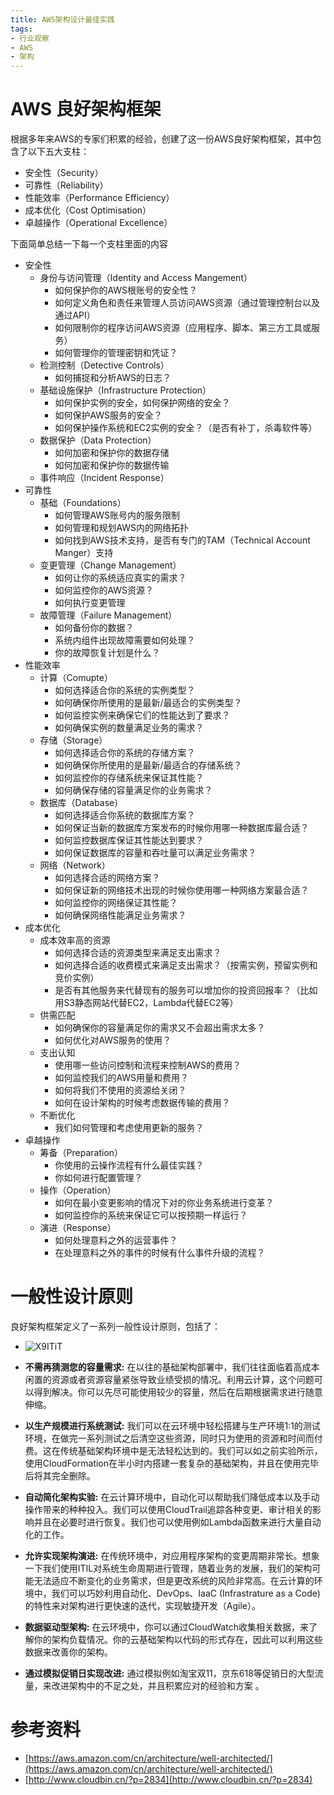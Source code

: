 ```yaml
---
title: AWS架构设计最佳实践
tags:
- 行业观察
- AWS
- 架构
---
```


# AWS 良好架构框架

根据多年来AWS的专家们积累的经验，创建了这一份AWS良好架构框架，其中包含了以下五大支柱：

- 安全性（Security）
- 可靠性（Reliability）
- 性能效率（Performance Efficiency）
- 成本优化（Cost Optimisation）
- 卓越操作（Operational Excellence）

下面简单总结一下每一个支柱里面的内容

- 安全性
  - 身份与访问管理（Identity and Access Mangement）
    - 如何保护你的AWS根账号的安全性？
    - 如何定义角色和责任来管理人员访问AWS资源（通过管理控制台以及通过API）
    - 如何限制你的程序访问AWS资源（应用程序、脚本、第三方工具或服务）
    - 如何管理你的管理密钥和凭证？
  - 检测控制（Detective Controls）
    - 如何捕捉和分析AWS的日志？
  - 基础设施保护（Infrastructure Protection）
    - 如何保护实例的安全，如何保护网络的安全？
    - 如何保护AWS服务的安全？
    - 如何保护操作系统和EC2实例的安全？（是否有补丁，杀毒软件等）
  - 数据保护（Data Protection）
    - 如何加密和保护你的数据存储
    - 如何加密和保护你的数据传输
  - 事件响应（Incident Response）
- 可靠性
  - 基础（Foundations）
    - 如何管理AWS账号内的服务限制
    - 如何管理和规划AWS内的网络拓扑
    - 如何找到AWS技术支持，是否有专门的TAM（Technical Account Manger）支持
  - 变更管理（Change Management）
    - 如何让你的系统适应真实的需求？
    - 如何监控你的AWS资源？
    - 如何执行变更管理
  - 故障管理（Failure Management）
    - 如何备份你的数据？
    - 系统内组件出现故障需要如何处理？
    - 你的故障恢复计划是什么？
- 性能效率
  - 计算（Comupte）
    - 如何选择适合你的系统的实例类型？
    - 如何确保你所使用的是最新/最适合的实例类型？
    - 如何监控实例来确保它们的性能达到了要求？
    - 如何确保实例的数量满足业务的需求？
  - 存储（Storage）
    - 如何选择适合你的系统的存储方案？
    - 如何确保你所使用的是最新/最适合的存储系统？
    - 如何监控你的存储系统来保证其性能？
    - 如何确保存储的容量满足你的业务需求？
  - 数据库（Database）
    - 如何选择适合你系统的数据库方案？
    - 如何保证当新的数据库方案发布的时候你用哪一种数据库最合适？
    - 如何监控数据库保证其性能达到要求？
    - 如何保证数据库的容量和吞吐量可以满足业务需求？
  - 网络（Network）
    - 如何选择合适的网络方案？
    - 如何保证新的网络技术出现的时候你使用哪一种网络方案最合适？
    - 如何监控你的网络保证其性能？
    - 如何确保网络性能满足业务需求？
- 成本优化
  - 成本效率高的资源
    - 如何选择合适的资源类型来满足支出需求？
    - 如何选择合适的收费模式来满足支出需求？（按需实例，预留实例和竞价实例）
    - 是否有其他服务来代替现有的服务可以增加你的投资回报率？（比如用S3静态网站代替EC2，Lambda代替EC2等）
  - 供需匹配
    - 如何确保你的容量满足你的需求又不会超出需求太多？
    - 如何优化对AWS服务的使用？
  - 支出认知
    - 使用哪一些访问控制和流程来控制AWS的费用？
    - 如何监控我们的AWS用量和费用？
    - 如何将我们不使用的资源给关闭？
    - 如何在设计架构的时候考虑数据传输的费用？
  - 不断优化
    - 我们如何管理和考虑使用更新的服务？
- 卓越操作
  - 筹备（Preparation）
    - 你使用的云操作流程有什么最佳实践？
    - 你如何进行配置管理？
  - 操作（Operation）
    - 如何在最小变更影响的情况下对的你业务系统进行变革？
    - 如何监控你的系统来保证它可以按预期一样运行？
  - 演进（Response）
    - 如何处理意料之外的运营事件？
    - 在处理意料之外的事件的时候有什么事件升级的流程？

# 一般性设计原则

良好架构框架定义了一系列一般性设计原则，包括了：

- ![X9ITiT](https://cdn.jsdelivr.net/gh/MarsAuthority/sec_pic@master/uPic/2023-02/X9ITiT.jpg)

- **不需再猜测您的容量需求:** 在以往的基础架构部署中，我们往往面临着高成本闲置的资源或者资源容量紧张导致业绩受损的情况。利用云计算，这个问题可以得到解决。你可以先尽可能使用较少的容量，然后在后期根据需求进行随意伸缩。
- **以生产规模进行系统测试:** 我们可以在云环境中轻松搭建与生产环境1:1的测试环境，在做完一系列测试之后清空这些资源，同时只为使用的资源和时间而付费。这在传统基础架构环境中是无法轻松达到的。我们可以如之前实验所示，使用CloudFormation在半小时内搭建一套复杂的基础架构，并且在使用完毕后将其完全删除。
- **自动简化架构实验:** 在云计算环境中，自动化可以帮助我们降低成本以及手动操作带来的种种投入。我们可以使用CloudTrail追踪各种变更、审计相关的影响并且在必要时进行恢复。我们也可以使用例如Lambda函数来进行大量自动化的工作。
- **允许实现架构演进:** 在传统环境中，对应用程序架构的变更周期非常长。想象一下我们使用ITIL对系统生命周期进行管理，随着业务的发展，我们的架构可能无法适应不断变化的业务需求，但是更改系统的风险非常高。在云计算的环境中，我们可以巧妙利用自动化、DevOps、IaaC (Infrastrature as a Code)的特性来对架构进行更快速的迭代，实现敏捷开发（Agile）。
- **数据驱动型架构:** 在云环境中，你可以通过CloudWatch收集相关数据，来了解你的架构负载情况。你的云基础架构以代码的形式存在，因此可以利用这些数据来改善你的架构。
- **通过模拟促销日实现改进:** 通过模拟例如淘宝双11，京东618等促销日的大型流量，来改进架构中的不足之处，并且积累应对的经验和方案 。

# 参考资料

- [https://aws.amazon.com/cn/architecture/well-architected/](https://aws.amazon.com/cn/architecture/well-architected/)
- [http://www.cloudbin.cn/?p=2834](http://www.cloudbin.cn/?p=2834)